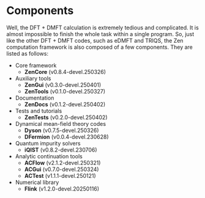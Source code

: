 # Components

Well, the DFT + DMFT calculation is extremely tedious and complicated. It is almost impossible to finish the whole task within a single program. So, just like the other DFT + DMFT codes, such as eDMFT and TRIQS, the Zen computation framework is also composed of a few components. They are listed as follows:

* Core framework
    * **ZenCore** (v0.8.4-devel.250326)
* Auxiliary tools
    * **ZenGui** (v0.3.0-devel.250401)
    * **ZenTools** (v0.1.0-devel.250327)
* Documentation
    * **ZenDocs** (v0.1.2-devel.250402)
* Tests and tutorials
    * **ZenTests** (v0.2.0-devel.250402)
* Dynamical mean-field theory codes
    * **Dyson** (v0.7.5-devel.250326)
    * **DFermion** (v0.0.4-devel.230628)
* Quantum impurity solvers
    * **iQIST** (v0.8.2-devel.230706)
* Analytic continuation tools
    * **ACFlow** (v2.1.2-devel.250321)
    * **ACGui** (v0.7.0-devel.250324)
    * **ACTest** (v1.1.1-devel.250121)
* Numerical library
    * **Flink** (v1.2.0-devel.20250116)
